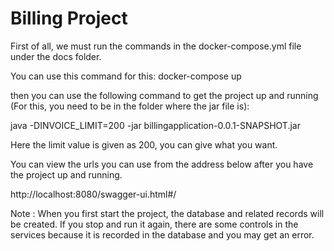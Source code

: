# Billing Project 

First of all, we must run the commands in the docker-compose.yml file under the docs folder.

You can use this command for this:  docker-compose up

then you can use the following command to get the project up and running (For this, you need to be in the folder where the jar file is):

java -DINVOICE_LIMIT=200 -jar billingapplication-0.0.1-SNAPSHOT.jar

Here the limit value is given as 200, you can give what you want.

You can view the urls you can use from the address below after you have the project up and running.

http://localhost:8080/swagger-ui.html#/

Note : When you first start the project, the database and related records will be created. If you stop and run it again, there are some controls in the services because it is recorded in the database and you may get an error.
